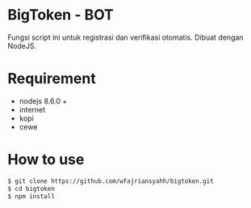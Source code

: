 # BigToken - BOT
Fungsi script ini untuk registrasi dan verifikasi otomatis.
Dibuat dengan NodeJS.
# Requirement
- nodejs 8.6.0 +
- internet
- kopi
- cewe
# How to use
```sh
$ git clone https://github.com/wfajriansyahh/bigtoken.git
$ cd bigtoken
$ npm install
```
